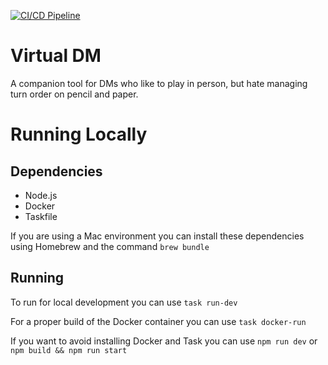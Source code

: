 [![CI/CD Pipeline](https://github.com/cmgomes5/capstone_proj/actions/workflows/workflow.yml/badge.svg)](https://github.com/cmgomes5/capstone_proj/actions/workflows/workflow.yml)

# Virtual DM

A companion tool for DMs who like to play in person, 
but hate managing turn order on pencil and paper.

# Running Locally

## Dependencies

- Node.js
- Docker
- Taskfile

If you are using a Mac environment you can install these
dependencies using Homebrew and the command `brew bundle`

## Running

To run for local development you can use `task run-dev`

For a proper build of the Docker container you can use `task docker-run`

If you want to avoid installing Docker and Task you can use `npm run dev`
or `npm build && npm run start`